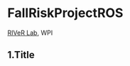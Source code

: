FallRiskProjectROS
==================

[RIVeR Lab](http://robot.wpi.edu), WPI

1.Title
------------------


